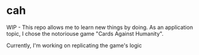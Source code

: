 # cah
WIP - This repo allows me to learn new things by doing.
As an application topic, I chose the notoriouse game "Cards Against Humanity".

Currently, I'm working on replicating the game's logic

